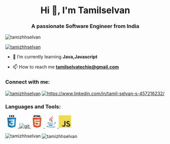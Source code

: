<h1 align="center">Hi 👋, I'm Tamilselvan</h1>
<h3 align="center">A passionate Software Engineer from India</h3>

<p align="left"> <img src="https://komarev.com/ghpvc/?username=tamizhhselvan&label=Profile%20views&color=0e75b6&style=flat" alt="tamizhhselvan" /> </p>

<p align="left"> <a href="https://twitter.com/tamizhhselvan" target="blank"><img src="https://img.shields.io/twitter/follow/tamizhhselvan?logo=twitter&style=for-the-badge" alt="tamizhhselvan" /></a> </p>

- 🌱 I’m currently learning **Java,Javascript**

- 📫 How to reach me **tamilselvatechie@gmail.com**

<h3 align="left">Connect with me:</h3>
<p align="left">
<a href="https://twitter.com/tamizhhselvan" target="blank"><img align="center" src="https://raw.githubusercontent.com/rahuldkjain/github-profile-readme-generator/master/src/images/icons/Social/twitter.svg" alt="tamizhhselvan" height="30" width="40" /></a>
<a href="https://linkedin.com/in/https://www.linkedin.com/in/tamil-selvan-s-457216232/" target="blank"><img align="center" src="https://raw.githubusercontent.com/rahuldkjain/github-profile-readme-generator/master/src/images/icons/Social/linked-in-alt.svg" alt="https://www.linkedin.com/in/tamil-selvan-s-457216232/" height="30" width="40" /></a>
</p>

<h3 align="left">Languages and Tools:</h3>
<p align="left"> <a href="https://www.w3schools.com/css/" target="_blank" rel="noreferrer"> <img src="https://raw.githubusercontent.com/devicons/devicon/master/icons/css3/css3-original-wordmark.svg" alt="css3" width="40" height="40"/> </a> <a href="https://git-scm.com/" target="_blank" rel="noreferrer"> <img src="https://www.vectorlogo.zone/logos/git-scm/git-scm-icon.svg" alt="git" width="40" height="40"/> </a> <a href="https://www.w3.org/html/" target="_blank" rel="noreferrer"> <img src="https://raw.githubusercontent.com/devicons/devicon/master/icons/html5/html5-original-wordmark.svg" alt="html5" width="40" height="40"/> </a> <a href="https://www.java.com" target="_blank" rel="noreferrer"> <img src="https://raw.githubusercontent.com/devicons/devicon/master/icons/java/java-original.svg" alt="java" width="40" height="40"/> </a> <a href="https://developer.mozilla.org/en-US/docs/Web/JavaScript" target="_blank" rel="noreferrer"> <img src="https://raw.githubusercontent.com/devicons/devicon/master/icons/javascript/javascript-original.svg" alt="javascript" width="40" height="40"/> </a> </p>

<p><img align="left" src="https://github-readme-stats.vercel.app/api/top-langs?username=tamizhhselvan&show_icons=true&locale=en&layout=compact" alt="tamizhhselvan" /></p>

<p>&nbsp;<img align="center" src="https://github-readme-stats.vercel.app/api?username=tamizhhselvan&show_icons=true&locale=en" alt="tamizhhselvan" /></p>
